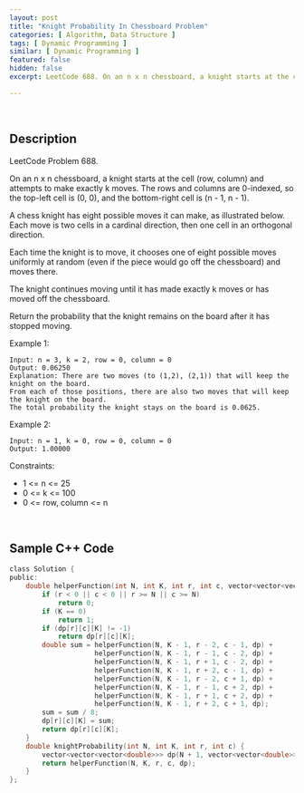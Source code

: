 ```yaml
---
layout: post
title: "Knight Probability In Chessboard Problem"
categories: [ Algorithm, Data Structure ]
tags: [ Dynamic Programming ]
similar: [ Dynamic Programming ]
featured: false
hidden: false
excerpt: LeetCode 688. On an n x n chessboard, a knight starts at the cell (row, column) and attempts to make exactly k moves. The rows and columns are 0-indexed, so the top-left cell is (0, 0), and the bottom-right cell is (n - 1, n - 1).

---
```


<br />

## Description

LeetCode Problem 688.

On an n x n chessboard, a knight starts at the cell (row, column) and attempts to make exactly k moves. The rows and columns are 0-indexed, so the top-left cell is (0, 0), and the bottom-right cell is (n - 1, n - 1).

A chess knight has eight possible moves it can make, as illustrated below. Each move is two cells in a cardinal direction, then one cell in an orthogonal direction.

Each time the knight is to move, it chooses one of eight possible moves uniformly at random (even if the piece would go off the chessboard) and moves there.

The knight continues moving until it has made exactly k moves or has moved off the chessboard.

Return the probability that the knight remains on the board after it has stopped moving.

Example 1:
```
Input: n = 3, k = 2, row = 0, column = 0
Output: 0.06250
Explanation: There are two moves (to (1,2), (2,1)) that will keep the knight on the board.
From each of those positions, there are also two moves that will keep the knight on the board.
The total probability the knight stays on the board is 0.0625.
```

Example 2:
```
Input: n = 1, k = 0, row = 0, column = 0
Output: 1.00000
```

Constraints:
* 1 <= n <= 25
* 0 <= k <= 100
* 0 <= row, column <= n

<br />

## Sample C++ Code


```c
class Solution {
public:
    double helperFunction(int N, int K, int r, int c, vector<vector<vector<double>>> & dp) {
        if (r < 0 || c < 0 || r >= N || c >= N) 
            return 0;
        if (K == 0) 
            return 1;
        if (dp[r][c][K] != -1) 
            return dp[r][c][K];
        double sum = helperFunction(N, K - 1, r - 2, c - 1, dp) +
                     helperFunction(N, K - 1, r - 1, c - 2, dp) +
                     helperFunction(N, K - 1, r + 1, c - 2, dp) +
                     helperFunction(N, K - 1, r + 2, c - 1, dp) +
                     helperFunction(N, K - 1, r - 2, c + 1, dp) +
                     helperFunction(N, K - 1, r - 1, c + 2, dp) +
                     helperFunction(N, K - 1, r + 1, c + 2, dp) +
                     helperFunction(N, K - 1, r + 2, c + 1, dp);
        sum = sum / 8;
        dp[r][c][K] = sum;
        return dp[r][c][K];
    }
    double knightProbability(int N, int K, int r, int c) {
        vector<vector<vector<double>>> dp(N + 1, vector<vector<double>> (N + 1, vector<double>(K + 1, -1)));
        return helperFunction(N, K, r, c, dp);
    }
};
```


